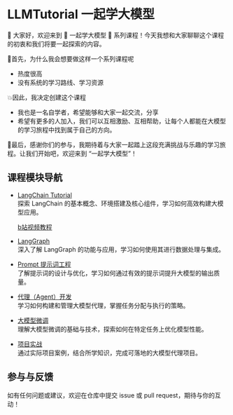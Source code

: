 # LLMTutorial 一起学大模型
👋 大家好，欢迎来到 💖 一起学大模型 💖 系列课程！今天我想和大家聊聊这个课程的初衷和我们将要一起探索的内容。

💭首先，为什么我会想要做这样一个系列课程呢
  - 热度很高
  - 没有系统的学习路线、学习资源

💥因此，我决定创建这个课程
  - 我也是一名自学者，希望能够和大家一起交流，分享
  - 希望有更多的人加入，我们可以互相激励、互相帮助，让每个人都能在大模型的学习旅程中找到属于自己的方向。

🙌最后，感谢你们的参与，我期待着与大家一起踏上这段充满挑战与乐趣的学习旅程。让我们开始吧，欢迎来到 “一起学大模型”！

## 课程模块导航

- [LangChain Tutorial](https://github.com/ophiraShen/LLMTutorial/tree/main/LangChain_Tutorial)  
  探索 LangChain 的基本概念、环境搭建及核心组件，学习如何高效构建大模型应用。

  [b站视频教程](https://www.bilibili.com/video/BV18TDHYLEik/?spm_id_from=333.999.0.0&vd_source=ce0d4970aeeed677f1714a1608c6d8b0)

- [LangGraph](#)  
  深入了解 LangGraph 的功能与应用，学习如何使用其进行数据处理与集成。

- [Prompt 提示词工程](#)  
  了解提示词的设计与优化，学习如何通过有效的提示词提升大模型的输出质量。

- [代理（Agent）开发](#)  
  学习如何构建和管理大模型代理，掌握任务分配与执行的策略。

- [大模型微调](#)  
  理解大模型微调的基础与技术，探索如何在特定任务上优化模型性能。

- [项目实战](#)  
  通过实际项目案例，结合所学知识，完成可落地的大模型代理项目。

## 参与与反馈

如有任何问题或建议，欢迎在仓库中提交 issue 或 pull request，期待与你的互动！



